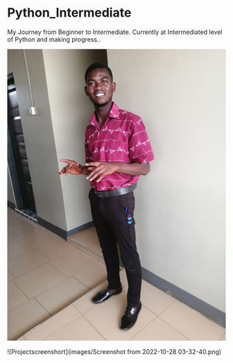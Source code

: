 # Python_Intermediate
My Journey from Beginner to Intermediate.
Currently at Intermediated level of Python and making progress..

![Abdul-Muhaimin](images/IMG_20200922_123836.jpg)

[//]: # (![cheese]&#40;/home/abdul-muhaimin/Pictures/IMG_20200922_123836.jpg&#41;)

![Projectscreenshort](images/Screenshot from 2022-10-28 03-32-40.png)